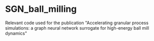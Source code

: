 # SGN_ball_milling
Relevant code used for the publication "Accelerating granular process simulations: a graph neural network surrogate for high-energy ball mill dynamics"
